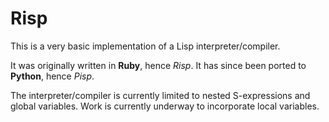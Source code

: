 Risp
=====

This is a very basic implementation of a Lisp interpreter/compiler.

It was originally written in **Ruby**, hence *Risp*.
It has since been ported to **Python**, hence *Pisp*.

The interpreter/compiler is currently limited to nested S-expressions and global
variables. Work is currently underway to incorporate local variables.
